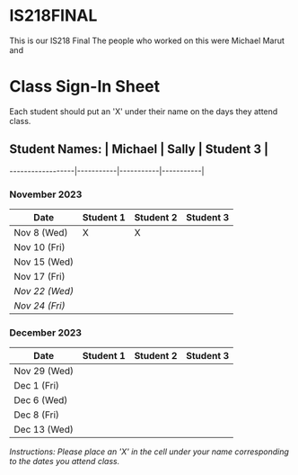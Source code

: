 # IS218FINAL
This is our IS218 Final
The people who worked on this were Michael Marut and 

# Class Sign-In Sheet

Each student should put an 'X' under their name on the days they attend class.

## Student Names: | Michael | Sally | Student 3 |
------------------|-----------|-----------|-----------|

### November 2023

| Date        | Student 1 | Student 2 | Student 3 |
|-------------|-----------|-----------|-----------|
| Nov 8 (Wed) |      X     |     X      |           |
| Nov 10 (Fri)|           |           |           |
| Nov 15 (Wed)|           |           |           |
| Nov 17 (Fri)|           |           |           |
| *Nov 22 (Wed)* |       |           |           |  <!-- Skipped for Thanksgiving -->
| *Nov 24 (Fri)* |       |           |           |  <!-- Skipped for Thanksgiving -->

### December 2023

| Date        | Student 1 | Student 2 | Student 3 |
|-------------|-----------|-----------|-----------|
| Nov 29 (Wed)|           |           |           |
| Dec 1 (Fri) |           |           |           |
| Dec 6 (Wed) |           |           |           |
| Dec 8 (Fri) |           |           |           |
| Dec 13 (Wed)|           |           |           |

*Instructions: Please place an 'X' in the cell under your name corresponding to the dates you attend class.*
